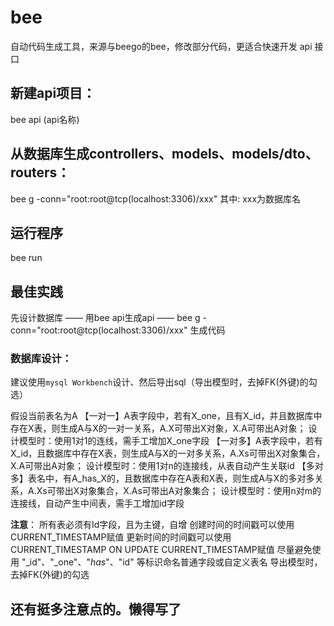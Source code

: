 # bee
自动代码生成工具，来源与beego的bee，修改部分代码，更适合快速开发 api 接口
## 新建api项目：
bee api (api名称)
## 从数据库生成controllers、models、models/dto、routers：
bee g  -conn="root:root@tcp(localhost:3306)/xxx"
其中: xxx为数据库名
## 运行程序
bee run

## 最佳实践
先设计数据库 —— 用bee api生成api —— bee g  -conn="root:root@tcp(localhost:3306)/xxx" 生成代码
### 数据库设计：
建议使用`mysql Workbench`设计、然后导出sql（导出模型时，去掉FK(外键)的勾选）

假设当前表名为A
【一对一】A表字段中，若有X_one，且有X_id，并且数据库中存在X表，则生成A与X的一对一关系，A.X可带出X对象，X.A可带出A对象；		设计模型时：使用1对1的连线，需手工增加X_one字段
【一对多】A表字段中，若有X_id，且数据库中存在X表，则生成A与X的一对多关系，A.Xs可带出X对象集合，X.A可带出A对象；				设计模型时：使用1对n的连接线，从表自动产生关联id
【多对多】表名中，有A_has_X的，且数据库中存在A表和X表，则生成A与X的多对多关系，A.Xs可带出X对象集合，X.As可带出A对象集合；	设计模型时：使用n对m的连接线，自动产生中间表，需手工增加id字段

**注意**：
所有表必须有Id字段，且为主键，自增
创建时间的时间戳可以使用CURRENT_TIMESTAMP赋值
更新时间的时间戳可以使用CURRENT_TIMESTAMP ON UPDATE CURRENT_TIMESTAMP赋值
尽量避免使用 "_id"、"_one"、"_has_"、"id" 等标识命名普通字段或自定义表名
导出模型时，去掉FK(外键)的勾选

## 还有挺多注意点的。懒得写了
